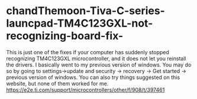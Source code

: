 # chandThemoon-Tiva-C-series-launcpad-TM4C123GXL-not-recognizing-board-fix-
This is just one of the fixes if your computer has suddenly stopped recognizing TM4C123GXL microcontroller, and it does not let you reinstall the drivers.
I basically went to my previous version of windows. You may do so by going to settings->update and security -> recovery -> Get started ->
previous version of windows.
You can also try things suggested on this website, but none of them worked for me.  https://e2e.ti.com/support/microcontrollers/other/f/908/t/397461
